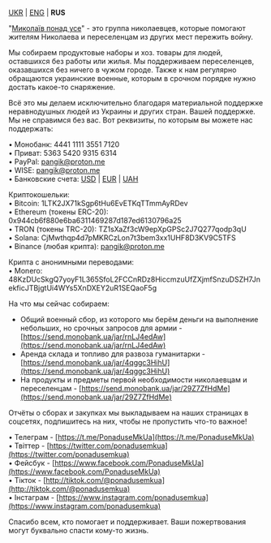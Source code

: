 
[UKR](index.md) | [ENG](eng.md) | **RUS**  
  
"[Миколаїв понад усе](https://t.me/PonaduseMkUa)" - это группа николаевцев, которые помогают жителям Николаева и переселенцам из других мест пережить войну.  
  
Мы собираем продуктовые наборы и хоз. товары для людей, оставшихся без работы или жилья. Мы поддерживаем переселенцев, оказавшихся без ничего в чужом городе. Также к нам регулярно обращаются украинские военные, которым в срочном порядке нужно достать какое-то снаряжение.  
  
Всё это мы делаем исключительно благодаря материальной поддержке неравнодушных людей из Украины и других стран. Вашей поддержке. Мы не справимся без вас. Вот реквизиты, по которым вы можете нас поддержать:  
  
• Монобанк: 4441 1111 3551 7120  
• Приват: 5363 5420 9315 6314  
• PayPal: pangik@proton.me  
• WISE: pangik@proton.me  
• Банковские счета: [USD](https://www.dropbox.com/s/3vgpbui9umccxa1/USD.pdf?dl=0) | [EUR](https://www.dropbox.com/s/yirh63tx20ujxts/EUR.pdf?dl=0) | [UAH](https://www.dropbox.com/s/do9pnlljdugebgi/UAH.pdf?dl=0)  
  
Криптокошельки:  
• Bitcoin: 1LTK2JX71kSgp6tHu6EvETKqTTmmAyRDev  
• Ethereum (токены ERC-20): 0x944cb6f880e6ba6311469287d187ed6130796a25  
• TRON (токены TRC-20): TZ1sXaZf3cW9epXpGPSc2J7Q277qodp3qU  
• Solana: CjMwthqp4d7pMKRCzLon7t3bem3xx1UHF8D3KV9C5TFS  
• Binance (любая крипта): pangik@proton.me  
  
Крипта с анонимными переводами:  
• Monero: 48KzDUcSkgQ7yoyF1L365SfoL2FCCnRDz8HiccmzuUfZXjmfSnzuDSZH7JnekficJTBjgtUi4WYs5XnDXEY2uR1SEQaoF5g

  
  
На что мы сейчас собираем:

-   Общий военный сбор, из которого мы берём деньги на выполнение небольших, но срочных запросов для армии - [https://send.monobank.ua/jar/rnLJ4edAw](https://send.monobank.ua/jar/rnLJ4edAw)
-   Аренда склада и топливо для развоза гуманитарки - [https://send.monobank.ua/jar/4qggc3HihU](https://send.monobank.ua/jar/4qggc3HihU)
-   На продукты и предметы первой необходимости николаевцам и переселенцам - [https://send.monobank.ua/jar/29Z7ZfHdMe](https://send.monobank.ua/jar/29Z7ZfHdMe)

Отчёты о сборах и закупках мы выкладываем на наших страницах в соцсетях, подпишитесь на них, чтобы не пропустить что-то важное!  
  
• Телеграм - [https://t.me/PonaduseMkUa](https://t.me/PonaduseMkUa)  
• Твіттер - [https://twitter.com/ponadusemkua](https://twitter.com/ponadusemkua)  
• Фейсбук - [https://www.facebook.com/PonaduseMkUa](https://www.facebook.com/PonaduseMkUa)  
• Тікток - [http://tiktok.com/@ponadusemkua](http://tiktok.com/@ponadusemkua)  
• Інстаграм - [https://www.instagram.com/ponadusemkua](https://www.instagram.com/ponadusemkua)  
  
Спасибо всем, кто помогает и поддерживает. Ваши пожертвования могут буквально спасти кому-то жизнь.
